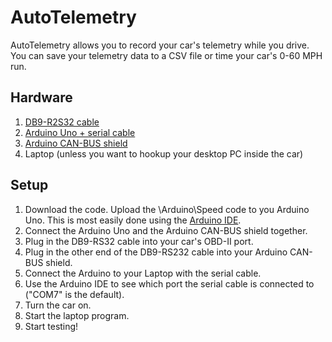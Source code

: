 # AutoTelemetry
AutoTelemetry allows you to record your car's telemetry while you drive. You can save your telemetry data to a CSV file or time your car's 0-60 MPH run.

## Hardware
1. [DB9-R2S32 cable](https://www.amazon.com/dp/B01ETRINYO/ref=cm_sw_em_r_mt_dp_jWzoFb6F0DSE8)
2. [Arduino Uno + serial cable](https://www.amazon.com/dp/B01EWOE0UU/ref=cm_sw_em_r_mt_dp_sZzoFbJMW9MM0)
3. [Arduino CAN-BUS shield](https://www.amazon.com/dp/B00NQVH666/ref=cm_sw_em_r_mt_dp_zYzoFb48E4WSF)
4. Laptop (unless you want to hookup your desktop PC inside the car)

## Setup
1. Download the code. Upload the \Arduino\Speed code to you Arduino Uno. This is most easily done using the [Arduino IDE](https://www.arduino.cc/en/Main/Software).
2. Connect the Arduino Uno and the Arduino CAN-BUS shield together.
3. Plug in the DB9-RS32 cable into your car's OBD-II port. 
4. Plug in the other end of the DB9-RS232 cable into your Arduino CAN-BUS shield.
5. Connect the Arduino to your Laptop with the serial cable.
6. Use the Arduino IDE to see which port the serial cable is connected to ("COM7" is the default).
7. Turn the car on.
8. Start the laptop program.
9. Start testing!
